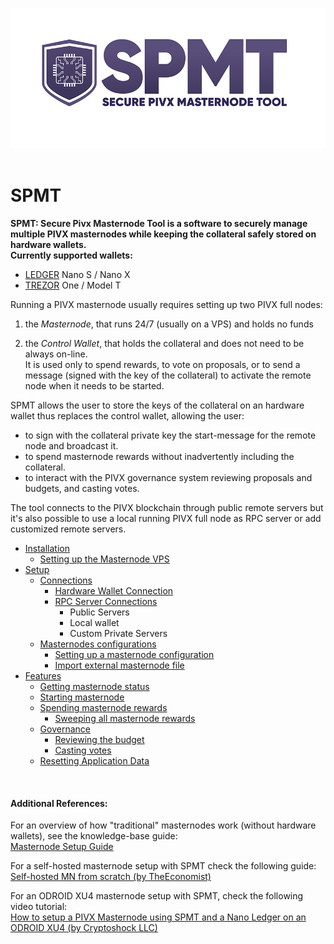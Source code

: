 <img src="img/splashscreen.png"><br><br>

# SPMT

**SPMT: Secure Pivx Masternode Tool is a software to securely manage multiple PIVX masternodes while keeping the collateral safely stored on hardware wallets.<br>Currently supported wallets:**
 - [LEDGER](https://www.ledger.com) Nano S / Nano X
 - [TREZOR](https://trezor.io) One / Model T

<p>Running a PIVX masternode usually requires setting up two PIVX full nodes: </p>

1) the *Masternode*, that runs 24/7 (usually on a VPS) and holds no funds

2) the *Control Wallet*, that holds the collateral and does not need to be always on-line. <br>
It is used only to spend rewards, to vote on proposals, or to send a message (signed with the key of the collateral) to activate the remote node when it needs to be started.

<p>SPMT allows the user to store the keys of the collateral on an hardware wallet thus replaces the control wallet, allowing the user:</p>

- to sign with the collateral private key the start-message for the remote node and broadcast it.
- to spend masternode rewards without inadvertently including the collateral.
- to interact with the PIVX governance system reviewing proposals and budgets, and casting votes.

The tool connects to the PIVX blockchain through public remote servers but it's also possible to use a local running PIVX full node as RPC server or add customized remote servers. <br>


* [Installation](docs/installation.md)
  - [Setting up the Masternode VPS](docs/vpsguide.md)
* [Setup](docs/setup.md)
  - [Connections](docs/setup.md#setup1)
    - [Hardware Wallet Connection](docs/setup.md#setup2)
    - [RPC Server Connections](docs/setup.md#setup3)
      * Public Servers
      * Local wallet
      * Custom Private Servers
  - [Masternodes configurations](docs/setup.md#setup4)
    - [Setting up a masternode configuration](docs/setup.md#setup5)
    - [Import external masternode file](docs/setup.md#setup6)
* [Features](docs/features.md)
  - [Getting masternode status](docs/features.md#features1)
  - [Starting masternode](docs/features.md#features2)
  - [Spending masternode rewards](docs/features.md#features3)
    - [Sweeping all masternode rewards](docs/features.md#features4)
  - [Governance](docs/features.md#features5)
    - [Reviewing the budget](docs/features.md#features6)
    - [Casting votes](docs/features.md#features7)
  - [Resetting Application Data](docs/features.md#features8)


<br>

#### Additional References:
For an overview of how "traditional" masternodes work (without hardware wallets), see the knowledge-base guide:<br>
[Masternode Setup Guide](https://pivx.org/knowledge-base/masternode-setup-guide/)

For a self-hosted masternode setup with SPMT check the following guide:<br>
[Self-hosted MN from scratch (by TheEconomist)](https://forum.pivx.org/t/setting-up-a-self-hosted-mn-from-scratch-automatic-backup-crash-notification-spmt-tool/4229)

For an ODROID XU4 masternode setup with SPMT, check the following video tutorial:<br>
[How to setup a PIVX Masternode using SPMT and a Nano Ledger on an ODROID XU4 (by Cryptoshock LLC)](https://www.youtube.com/watch?v=lbIYh1upJJ8)
